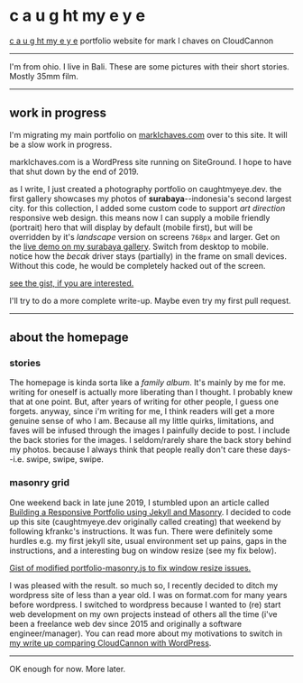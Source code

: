 # c a u g ht my e y e
[c a u g ht my e y e](https://caughtmyeye.dev) portfolio website for mark l chaves on CloudCannon

---

I'm from ohio. I live in Bali. These are some pictures with their short stories. Mostly 35mm film.

---

## work in progress

I'm migrating my main portfolio on [marklchaves.com](https://marklchaves.com) over to this site. It will be a slow work in progress. 

marklchaves.com is a WordPress site running on SiteGround. I hope to have that shut down by the end of 2019.

as I write, I just created a photography portfolio on caughtmyeye.dev. the first gallery showcases my photos of **surabaya**--indonesia's second largest city. for this collection, I added some custom code to support _art direction_ responsive web design. this means now I can supply a mobile friendly (portrait) hero that will display by default (mobile first), but will be overridden by it's _landscape_ version on screens `768px` and larger. Get on the [live demo on my surabaya gallery](https://caughtmyeye.dev/photography/surabaya/). Switch from desktop to mobile. notice how the _becak_ driver stays (partially) in the frame on small devices. Without this code, he would be completely hacked out of the screen.

[see the gist, if you are interested.](https://gist.github.com/marklchaves/589cf392b5076d46b5fc0037bff7e74e)

I'll try to do a more complete write-up. Maybe even try my first pull request.

---

## about the homepage

### stories

The homepage is kinda sorta like a _family album_. It's mainly by me for me. writing for oneself is actually more liberating than I thought. I probably knew that at one point. But, after years of writing for other people, I guess one forgets. anyway, since i'm writing for me, I think readers will get a more genuine sense of who I am. Because all my little quirks, limitations, and faves will be infused through the images I painfully decide to post. I include the back stories for the images. I seldom/rarely share the back story behind my photos. because I always think that people really don't care these days--i.e. swipe, swipe, swipe.

### masonry grid

One weekend back in late june 2019, I stumbled upon an article called [Building a Responsive Portfolio using Jekyll and Masonry](https://kfrankc.com/posts/2019/03/07/jekyll-masonry#result). I decided to code up this site (caughtmyeye.dev originally called creating) that weekend by following kfrankc's instructions. It was fun. There were definitely some hurdles e.g. my first jekyll site, usual environment set up pains, gaps in the instructions, and a interesting bug on window resize (see my fix below).

[Gist of modified portfolio-masonry.js to fix window resize issues.](https://gist.github.com/marklchaves/bbd7f88032c67582774fe4f6343f6ff4)

I was pleased with the result. so much so, I recently decided to ditch my wordpress site of less than a year old. I was on format.com for many years before wordpress. I switched to wordpress because I wanted to (re) start web development on my own projects instead of others all the time (i've been a freelance web dev since 2015 and originally a software engineer/manager). You can read more about my motivations to switch in [my write up comparing CloudCannon with WordPress](https://medium.com/@marklchaves/cloudcannon-versus-wordpress-e0ff63fdb4c0).

---

OK enough for now. More later.
